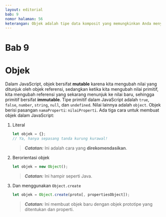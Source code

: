 ```yaml
---
layout: editorial
bab: 9
nomor halaman: 56
keterangan: Objek adalah tipe data komposit yang memungkinkan Anda menyimpan dan mengorganisir beberapa nilai (properti) sebagai pasangan kunci-nilai. Ini adalah struktur data dasar dalam bahasa dan digunakan secara luas untuk merepresentasikan data kompleks dan membuat entitas terstruktur.
---
```


# Bab 9

# Objek

Dalam JavaScript, objek bersifat **mutable** karena kita mengubah nilai yang ditunjuk oleh objek referensi, sedangkan ketika kita mengubah nilai primitif, kita mengubah referensi yang sekarang menunjuk ke nilai baru, sehingga primitif bersifat **immutable**. Tipe primitif dalam JavaScript adalah `true`, `false`, `number`, `string`, `null`, dan `undefined`. Nilai lainnya adalah `object`. Objek berisi pasangan `namaProperti`: `nilaiProperti`. Ada tiga cara untuk membuat objek dalam JavaScript:

1. Literal

   ```javascript
   let objek = {};
   // Ya, hanya sepasang tanda kurung kurawal!
   ```

   > _**Catatan:**_ Ini adalah cara yang **direkomendasikan**.

2. Berorientasi objek

   ```javascript
   let objek = new Object();
   ```

   > _**Catatan:**_ Ini hampir seperti Java.

3. Dan menggunakan `Object.create`

   ```javascript
   let objek = Object.create(proto[, propertiesObject]);
   ```

   > _**Catatan:**_ Ini membuat objek baru dengan objek prototipe yang ditentukan dan properti.

